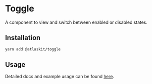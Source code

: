 # Toggle

A component to view and switch between enabled or disabled states.

## Installation

```sh
yarn add @atlaskit/toggle
```

## Usage

Detailed docs and example usage can be found [here](https://atlaskit.atlassian.com/packages/design-system/toggle).
